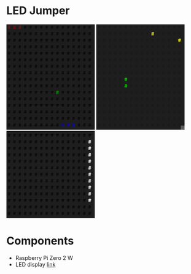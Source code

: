# LED Jumper
![](screenshots/pong.gif)
![](screenshots/snake.gif)
![](screenshots/xmas.gif)
# Components
* Raspberry Pi Zero 2 W
* LED display [link](https://www.amazon.co.uk/gp/product/B088K1JH6X/ref=ppx_yo_dt_b_search_asin_title?ie=UTF8&psc=1)

